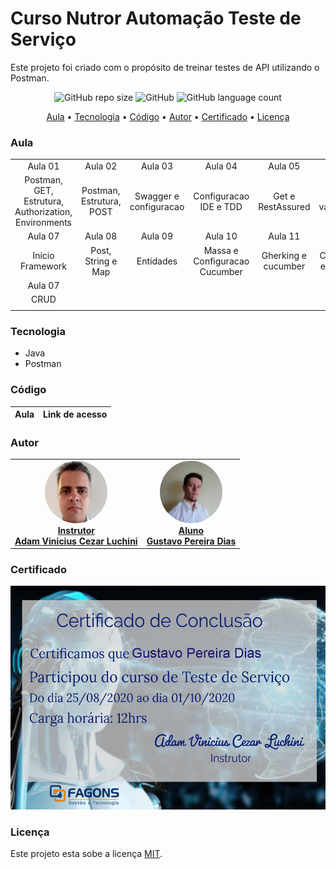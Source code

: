 # Curso Nutror Automação Teste de Serviço

Este projeto foi criado com o propósito de treinar testes de API utilizando o Postman.

<p align="center">
	<img alt="GitHub repo size" src="https://img.shields.io/github/repo-size/gpd38/cursoNutrorAutomacaoTesteServico">
	<img alt="GitHub" src="https://img.shields.io/github/license/gpd38/cursoNutrorAutomacaoTesteServico">
	<img alt="GitHub language count" src="https://img.shields.io/github/languages/count/gpd38/cursoNutrorAutomacaoTesteServico">
</p>

<p align="center">
	<a href="#Aula">Aula</a> •
	<a href="#Tecnologia">Tecnologia</a> •
	<a href="#Código">Código</a> •
	<a href="#Autor">Autor</a> •
	<a href="#Certificado">Certificado</a> •
	<a href="#Licença">Licença</a>
</p>

### Aula

|||||||
|:--:|:--:|:--:|:--:|:--:|:--:|
| Aula 01 | Aula 02 | Aula 03 | Aula 04 | Aula 05 | Aula 06 |
|Postman, GET, Estrutura, Authorization, Environments|Postman, Estrutura, POST|Swagger e configuracao|Configuracao IDE e TDD|Get e RestAssured|Get e validacoes|
| Aula 07 | Aula 08 | Aula 09 |Aula 10 | Aula 11 | Aula 12 |
|Inicio Framework|Post, String e Map|Entidades|Massa e Configuracao Cucumber|Gherking e cucumber|Cucumber e relatorio|
| Aula 07 ||||||
|CRUD||||||
|||||||


### Tecnologia

* Java
* Postman

### Código

|Aula|Link de acesso|
|----|--------------|

### Autor

<table>
	<tr>
		<td align="center">
			<a href="https://www.linkedin.com/in/adamviniciusqa/">
				<img style="border-radius: 50%;" src="https://raw.githubusercontent.com/gpd38/cursoNutrorAutomacaoTesteServico/master/img/adam.png" width="100px;" alt="Adam Vinicius Cezar Luchini"/>
				<br /><b>Instrutor<br>Adam Vinicius Cezar Luchini</b>
			</a>
			<br />
		</td>
		<td align="center">
			<a href="https://www.linkedin.com/in/gustavopereiradias">
				<img style="border-radius: 50%;" src="https://raw.githubusercontent.com/gpd38/cursoNutrorAutomacaoTesteServico/master/img/gustavo.png" width="100px;" alt="Gustavo Pereira Dias"/>
				<br /><b>Aluno<br>Gustavo Pereira Dias</b>
			</a>
			<br />
		</td>
	</tr>
</table>


### Certificado

![Certificado Automação de Teste de Serviço](https://github.com/gpd38/cursoNutrorAutomacaoTesteServico/blob/master/img/certificadoconclusaocurso.png)

### Licença

Este projeto esta sobe a licença [MIT](./LICENSE).
